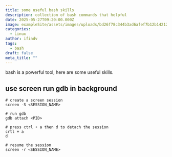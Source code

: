 ```yaml
---
title: some useful bash skills
description: collection of bash commands that helpful
date: 2025-05-27T09:20:00.000Z
image: exampleSite/assets/images/uploads/bd26f78c344b3ad6afef7b12b1421227.jpg
categories:
  - Linux
author: ifindv
tags:
  - bash
draft: false
meta_title: ""
---
```


bash is a powerful tool, here are some useful skills.

## use screen run gdb in background

```
# create a screen session
screen -S <SESSION_NAME>

# run gdb
gdb attach <PID>

# press ctrl + a then d to detach the session
crtl + a
d

# resume the session
screen -r <SESSION_NAME>
```

